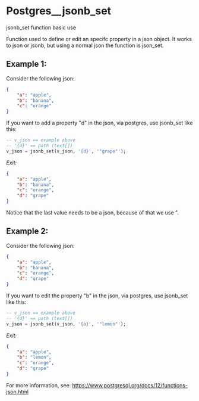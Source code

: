 # Postgres__jsonb_set
jsonb_set function basic use


Function used to define or edit an specifc property in a json object.
It works to json or jsonb, but using a normal json the function is json_set.

## Example 1:

Consider the following json:

```json
{
    "a": "apple",
    "b": "banana",
    "c": "orange"
}
```

If you want to add a property "d" in the json, via postgres, use jsonb_set like this:

```sql
-- v_json == example above
-- '{d}' == path (text[])
v_json = jsonb_set(v_json, '{d}', '"grape"');
```

_Exit:_

```json
{
    "a": "apple",
    "b": "banana",
    "c": "orange",
    "d": "grape"
}
```

Notice that the last value needs to be a json, because of that we use ".

## Example 2:

Consider the following json:

```json
{
    "a": "apple",
    "b": "banana",
    "c": "orange",
    "d": "grape"
}
```

If you want to edit the property "b" in the json, via postgres, use jsonb_set like this:

```sql
-- v_json == example above
-- '{d}' == path (text[])
v_json = jsonb_set(v_json, '{b}', '"lemon"');
```


_Exit:_

```json
{
    "a": "apple",
    "b": "lemon",
    "c": "orange",
    "d": "grape"
}
```

For more information, see: https://www.postgresql.org/docs/12/functions-json.html
